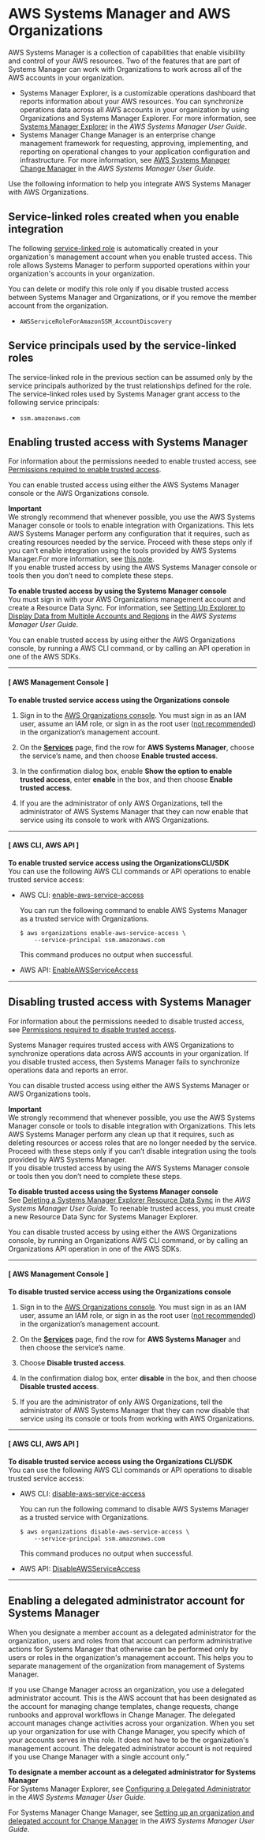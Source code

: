 # AWS Systems Manager and AWS Organizations<a name="services-that-can-integrate-ssm"></a>

AWS Systems Manager is a collection of capabilities that enable visibility and control of your AWS resources\. Two of the features that are part of Systems Manager can work with Organizations to work across all of the AWS accounts in your organization\.
+ Systems Manager Explorer, is a customizable operations dashboard that reports information about your AWS resources\. You can synchronize operations data across all AWS accounts in your organization by using Organizations and Systems Manager Explorer\. For more information, see [Systems Manager Explorer](https://docs.aws.amazon.com/systems-manager/latest/userguide/Explorer.html) in the *AWS Systems Manager User Guide*\.
+ Systems Manager Change Manager is an enterprise change management framework for requesting, approving, implementing, and reporting on operational changes to your application configuration and infrastructure\. For more information, see [AWS Systems Manager Change Manager](https://docs.aws.amazon.com/systems-manager/latest/userguide/change-manager.html) in the *AWS Systems Manager User Guide*\.

Use the following information to help you integrate AWS Systems Manager with AWS Organizations\.



## Service\-linked roles created when you enable integration<a name="integrate-enable-slr-ssm"></a>

The following [service\-linked role](https://docs.aws.amazon.com/IAM/latest/UserGuide/using-service-linked-roles.html) is automatically created in your organization's management account when you enable trusted access\. This role allows Systems Manager to perform supported operations within your organization's accounts in your organization\.

You can delete or modify this role only if you disable trusted access between Systems Manager and Organizations, or if you remove the member account from the organization\.
+ `AWSServiceRoleForAmazonSSM_AccountDiscovery`

## Service principals used by the service\-linked roles<a name="integrate-enable-svcprin-ssm"></a>

The service\-linked role in the previous section can be assumed only by the service principals authorized by the trust relationships defined for the role\. The service\-linked roles used by Systems Manager grant access to the following service principals:
+ `ssm.amazonaws.com`

## Enabling trusted access with Systems Manager<a name="integrate-enable-ta-ssm"></a>

For information about the permissions needed to enable trusted access, see [Permissions required to enable trusted access](orgs_integrate_services.md#orgs_trusted_access_perms)\.

You can enable trusted access using either the AWS Systems Manager console or the AWS Organizations console\.

**Important**  
We strongly recommend that whenever possible, you use the AWS Systems Manager console or tools to enable integration with Organizations\. This lets AWS Systems Manager perform any configuration that it requires, such as creating resources needed by the service\. Proceed with these steps only if you can’t enable integration using the tools provided by AWS Systems Manager\.For more information, see [this note](orgs_integrate_services.md#important-note-about-integration)\.   
If you enable trusted access by using the AWS Systems Manager console or tools then you don’t need to complete these steps\.

**To enable trusted access by using the Systems Manager console**  
You must sign in with your AWS Organizations management account and create a Resource Data Sync\. For information, see [Setting Up Explorer to Display Data from Multiple Accounts and Regions](https://docs.aws.amazon.com/systems-manager/latest/userguide/Explorer-resource-data-sync.html) in the *AWS Systems Manager User Guide*\.

You can enable trusted access by using either the AWS Organizations console, by running a AWS CLI command, or by calling an API operation in one of the AWS SDKs\.

------
#### [ AWS Management Console ]

**To enable trusted service access using the Organizations console**

1. Sign in to the [AWS Organizations console](https://console.aws.amazon.com/organizations/v2)\. You must sign in as an IAM user, assume an IAM role, or sign in as the root user \([not recommended](https://docs.aws.amazon.com/IAM/latest/UserGuide/best-practices.html#lock-away-credentials)\) in the organization’s management account\. 

1. On the **[Services](https://console.aws.amazon.com/organizations/v2/home/services)** page, find the row for **AWS Systems Manager**, choose the service’s name, and then choose **Enable trusted access**\.

1. In the confirmation dialog box, enable **Show the option to enable trusted access**, enter **enable** in the box, and then choose **Enable trusted access**\.

1. If you are the administrator of only AWS Organizations, tell the administrator of AWS Systems Manager that they can now enable that service using its console to work with AWS Organizations\.

------
#### [ AWS CLI, AWS API ]

**To enable trusted service access using the OrganizationsCLI/SDK**  
You can use the following AWS CLI commands or API operations to enable trusted service access:
+ AWS CLI: [enable\-aws\-service\-access](https://docs.aws.amazon.com/cli/latest/reference/organizations/enable-aws-service-access.html)

  You can run the following command to enable AWS Systems Manager as a trusted service with Organizations\.

  ```
  $ aws organizations enable-aws-service-access \ 
      --service-principal ssm.amazonaws.com
  ```

  This command produces no output when successful\.
+ AWS API: [EnableAWSServiceAccess](https://docs.aws.amazon.com/organizations/latest/APIReference/API_EnableAWSServiceAccess.html)

------

## Disabling trusted access with Systems Manager<a name="integrate-disable-ta-ssm"></a>

For information about the permissions needed to disable trusted access, see [Permissions required to disable trusted access](orgs_integrate_services.md#orgs_trusted_access_disable_perms)\.

Systems Manager requires trusted access with AWS Organizations to synchronize operations data across AWS accounts in your organization\. If you disable trusted access, then Systems Manager fails to synchronize operations data and reports an error\.

You can disable trusted access using either the AWS Systems Manager or AWS Organizations tools\.

**Important**  
We strongly recommend that whenever possible, you use the AWS Systems Manager console or tools to disable integration with Organizations\. This lets AWS Systems Manager perform any clean up that it requires, such as deleting resources or access roles that are no longer needed by the service\. Proceed with these steps only if you can’t disable integration using the tools provided by AWS Systems Manager\.  
If you disable trusted access by using the AWS Systems Manager console or tools then you don’t need to complete these steps\.

**To disable trusted access using the Systems Manager console**  
See [Deleting a Systems Manager Explorer Resource Data Sync](https://docs.aws.amazon.com/systems-manager/latest/userguide/Explorer-using-resource-data-sync-delete.html) in the *AWS Systems Manager User Guide*\. To reenable trusted access, you must create a new Resource Data Sync for Systems Manager Explorer\.

You can disable trusted access by using either the AWS Organizations console, by running an Organizations AWS CLI command, or by calling an Organizations API operation in one of the AWS SDKs\.

------
#### [ AWS Management Console ]

**To disable trusted service access using the Organizations console**

1. Sign in to the [AWS Organizations console](https://console.aws.amazon.com/organizations/v2)\. You must sign in as an IAM user, assume an IAM role, or sign in as the root user \([not recommended](https://docs.aws.amazon.com/IAM/latest/UserGuide/best-practices.html#lock-away-credentials)\) in the organization’s management account\. 

1. On the **[Services](https://console.aws.amazon.com/organizations/v2/home/services)** page, find the row for **AWS Systems Manager** and then choose the service’s name\.

1. Choose **Disable trusted access**\.

1. In the confirmation dialog box, enter **disable** in the box, and then choose **Disable trusted access**\.

1. If you are the administrator of only AWS Organizations, tell the administrator of AWS Systems Manager that they can now disable that service using its console or tools from working with AWS Organizations\.

------
#### [ AWS CLI, AWS API ]

**To disable trusted service access using the Organizations CLI/SDK**  
You can use the following AWS CLI commands or API operations to disable trusted service access:
+ AWS CLI: [disable\-aws\-service\-access](https://docs.aws.amazon.com/cli/latest/reference/organizations/disable-aws-service-access.html)

  You can run the following command to disable AWS Systems Manager as a trusted service with Organizations\.

  ```
  $ aws organizations disable-aws-service-access \
      --service-principal ssm.amazonaws.com
  ```

  This command produces no output when successful\.
+ AWS API: [DisableAWSServiceAccess](https://docs.aws.amazon.com/organizations/latest/APIReference/API_DisableAWSServiceAccess.html)

------

## Enabling a delegated administrator account for Systems Manager<a name="integrate-enable-da-ssm"></a>

When you designate a member account as a delegated administrator for the organization, users and roles from that account can perform administrative actions for Systems Manager that otherwise can be performed only by users or roles in the organization's management account\. This helps you to separate management of the organization from management of Systems Manager\.

If you use Change Manager across an organization, you use a delegated administrator account\. This is the AWS account that has been designated as the account for managing change templates, change requests, change runbooks and approval workflows in Change Manager\. The delegated account manages change activities across your organization\. When you set up your organization for use with Change Manager, you specify which of your accounts serves in this role\. It does not have to be the organization's management account\. The delegated administrator account is not required if you use Change Manager with a single account only\.”

**To designate a member account as a delegated administrator for Systems Manager**  
For Systems Manager Explorer, see [Configuring a Delegated Administrator](https://docs.aws.amazon.com/systems-manager/latest/userguide/Explorer-setup-delegated-administrator.html) in the *AWS Systems Manager User Guide*\.

For Systems Manager Change Manager, see [Setting up an organization and delegated account for Change Manager](https://docs.aws.amazon.com/systems-manager/latest/userguide/change-manager-organization-setup.html) in the *AWS Systems Manager User Guide*\.